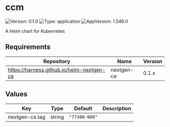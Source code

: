 # ccm

![Version: 0.1.0](https://img.shields.io/badge/Version-0.1.0-informational?style=flat-square) ![Type: application](https://img.shields.io/badge/Type-application-informational?style=flat-square) ![AppVersion: 1.546.0](https://img.shields.io/badge/AppVersion-1.546.0-informational?style=flat-square)

A Helm chart for Kubernetes

## Requirements

| Repository | Name | Version |
|------------|------|---------|
| https://harness.github.io/helm-nextgen-ce | nextgen-ce | 0.1.x |

## Values

| Key | Type | Default | Description |
|-----|------|---------|-------------|
| nextgen-ce.tag | string | `"77300-000"` |  |

